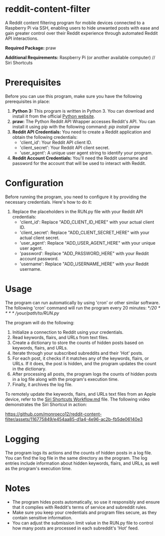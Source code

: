 # reddit-content-filter
A Reddit content filtering program for mobile devices connected to a Raspberry Pi via SSH, enabling users to hide unwanted posts with ease and gain greater control over their Reddit experience through automated Reddit API interactions.

**Required Package:** praw

**Additional Requirements:** Raspberry Pi (or another available computer) // Siri Shortcuts

# Prerequisites
Before you can use this program, make sure you have the following prerequisites in place:
1. **Python 3:** This program is written in Python 3. You can download and install it from the official [Python website](https://www.python.org/downloads/).
2. **praw:** The Python Reddit API Wrapper accesses Reddit's API. You can install it using pip with the following command: *pip install praw*
3. **Reddit API Credentials:** You need to create a Reddit application and obtain the following credentials:
   - 'client_id': Your Reddit API client ID.
   - 'client_secret': Your Reddit API client secret.
   - 'user_agent': A unique user agent string to identify your program.
4. **Reddit Account Credentials:** You'll need the Reddit username and password for the account that will be used to interact with Reddit.

# Configuration
Before running the program, you need to configure it by providing the necessary credentials. Here's how to do it:
1. Replace the placeholders in the RUN.py file with your Reddit API credentials:
   - 'client_id': Replace "ADD_CLIENT_ID_HERE" with your actual client ID.
   - 'client_secret': Replace "ADD_CLIENT_SECRET_HERE" with your actual client secret.
   - 'user_agent': Replace "ADD_USER_AGENT_HERE" with your unique user agent.
   - 'password': Replace "ADD_PASSWORD_HERE" with your Reddit account password.
   - 'username': Replace "ADD_USERNAME_HERE" with your Reddit username.

# Usage
The program can run automatically by using 'cron' or other similar software. The following 'cron' command will run the program every 20 minutes: **/20 * * * * /your/path/to/RUN.py*

The program will do the following:
1. Initialize a connection to Reddit using your credentials.
2. Read keywords, flairs, and URLs from text files.
3. Create a dictionary to store the counts of hidden posts based on keywords, flairs, and URLs.
4. Iterate through your subscribed subreddits and their 'Hot' posts.
5. For each post, it checks if it matches any of the keywords, flairs, or URLs. If it does, the post is hidden, and the program updates the count in the dictionary.
6. After processing all posts, the program logs the counts of hidden posts in a log file along with the program's execution time.
7. Finally, it archives the log file.

To remotely update the keywords, flairs, and URLs text files from an Apple device, refer to the [Siri Shortcuts Workflow.md](https://github.com/monroeco12/reddit-content-filter/blob/main/Siri%20Shortcuts%20Workflow.md) file. The following video demonstrates the Siri Shortcut in action:

https://github.com/monroeco12/reddit-content-filter/assets/116775849/e454aa85-d1a4-4e96-ac2b-fb5de06140e3

# Logging
The program logs its actions and the counts of hidden posts in a log file. You can find the log file in the same directory as the program. The log entries include information about hidden keywords, flairs, and URLs, as well as the program's execution time.

# Notes
- The program hides posts automatically, so use it responsibly and ensure that it complies with Reddit's terms of service and subreddit rules.
- Make sure you keep your credentials and program files secure, as they contain sensitive information.
- You can adjust the submission limit value in the RUN.py file to control how many posts are processed in each subreddit's 'Hot' feed.
